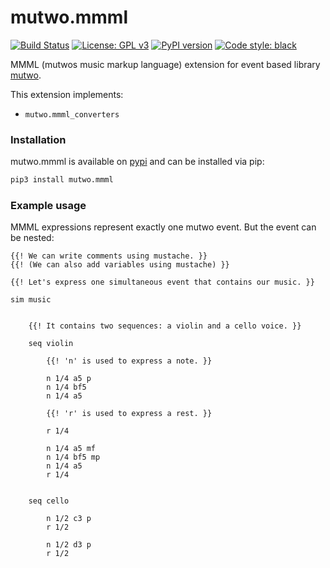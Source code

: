 # mutwo.mmml

[![Build Status](https://circleci.com/gh/mutwo-org/mutwo.mmml.svg?style=shield)](https://circleci.com/gh/mutwo-org/mutwo.mmml)
[![License: GPL v3](https://img.shields.io/badge/License-GPLv3-blue.svg)](https://www.gnu.org/licenses/gpl-3.0)
[![PyPI version](https://badge.fury.io/py/mutwo.mmml.svg)](https://badge.fury.io/py/mutwo.mmml)
[![Code style: black](https://img.shields.io/badge/code%20style-black-000000.svg)](https://github.com/psf/black)

MMML (mutwos music markup language) extension for event based library [mutwo](https://github.com/mutwo-org/mutwo).

This extension implements:

- `mutwo.mmml_converters`

### Installation

mutwo.mmml is available on [pypi](https://pypi.org/project/mutwo.mmml/) and can be installed via pip:

```sh
pip3 install mutwo.mmml
```


### Example usage

MMML expressions represent exactly one mutwo event.
But the event can be nested:

```
{{! We can write comments using mustache. }}
{{! (We can also add variables using mustache) }}

{{! Let's express one simultaneous event that contains our music. }}

sim music


    {{! It contains two sequences: a violin and a cello voice. }}

    seq violin

        {{! 'n' is used to express a note. }}

        n 1/4 a5 p
        n 1/4 bf5
        n 1/4 a5

        {{! 'r' is used to express a rest. }}

        r 1/4

        n 1/4 a5 mf
        n 1/4 bf5 mp
        n 1/4 a5
        r 1/4


    seq cello

        n 1/2 c3 p
        r 1/2

        n 1/2 d3 p
        r 1/2
```
